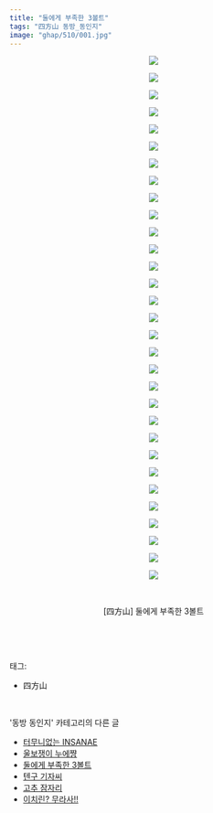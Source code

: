 ```yaml
---
title: "둘에게 부족한 3볼트"
tags: "四方山 동방_동인지"
image: "ghap/510/001.jpg"
---
```

<div class="article">
<p style="text-align: center; clear: none; float: none;"><img src="{{ site.nasurl }}/ghap/510/001.jpg"/></p>
<p style="text-align: center; clear: none; float: none;"><img src="{{ site.nasurl }}/ghap/510/002.jpg"/></p>
<p style="text-align: center; clear: none; float: none;"><img src="{{ site.nasurl }}/ghap/510/003.jpg"/></p>
<p style="text-align: center; clear: none; float: none;"><img src="{{ site.nasurl }}/ghap/510/004.jpg"/></p>
<p style="text-align: center; clear: none; float: none;"><img src="{{ site.nasurl }}/ghap/510/005.jpg"/></p>
<p style="text-align: center; clear: none; float: none;"><img src="{{ site.nasurl }}/ghap/510/006.jpg"/></p>
<p style="text-align: center; clear: none; float: none;"><img src="{{ site.nasurl }}/ghap/510/007.jpg"/></p>
<p style="text-align: center; clear: none; float: none;"><img src="{{ site.nasurl }}/ghap/510/008.jpg"/></p>
<p style="text-align: center; clear: none; float: none;"><img src="{{ site.nasurl }}/ghap/510/009.jpg"/></p>
<p style="text-align: center; clear: none; float: none;"><img src="{{ site.nasurl }}/ghap/510/010.jpg"/></p>
<p style="text-align: center; clear: none; float: none;"><img src="{{ site.nasurl }}/ghap/510/011.jpg"/></p>
<p style="text-align: center; clear: none; float: none;"><img src="{{ site.nasurl }}/ghap/510/012.jpg"/></p>
<p style="text-align: center; clear: none; float: none;"><img src="{{ site.nasurl }}/ghap/510/013.jpg"/></p>
<p style="text-align: center; clear: none; float: none;"><img src="{{ site.nasurl }}/ghap/510/014.jpg"/></p>
<p style="text-align: center; clear: none; float: none;"><img src="{{ site.nasurl }}/ghap/510/015.jpg"/></p>
<p style="text-align: center; clear: none; float: none;"><img src="{{ site.nasurl }}/ghap/510/016.jpg"/></p>
<p style="text-align: center; clear: none; float: none;"><img src="{{ site.nasurl }}/ghap/510/017.jpg"/></p>
<p style="text-align: center; clear: none; float: none;"><img src="{{ site.nasurl }}/ghap/510/018.jpg"/></p>
<p style="text-align: center; clear: none; float: none;"><img src="{{ site.nasurl }}/ghap/510/019.jpg"/></p>
<p style="text-align: center; clear: none; float: none;"><img src="{{ site.nasurl }}/ghap/510/020.jpg"/></p>
<p style="text-align: center; clear: none; float: none;"><img src="{{ site.nasurl }}/ghap/510/021.jpg"/></p>
<p style="text-align: center; clear: none; float: none;"><img src="{{ site.nasurl }}/ghap/510/022.jpg"/></p>
<p style="text-align: center; clear: none; float: none;"><img src="{{ site.nasurl }}/ghap/510/023.jpg"/></p>
<p style="text-align: center; clear: none; float: none;"><img src="{{ site.nasurl }}/ghap/510/024.jpg"/></p>
<p style="text-align: center; clear: none; float: none;"><img src="{{ site.nasurl }}/ghap/510/025.jpg"/></p>
<p style="text-align: center; clear: none; float: none;"><img src="{{ site.nasurl }}/ghap/510/026.jpg"/></p>
<p style="text-align: center; clear: none; float: none;"><img src="{{ site.nasurl }}/ghap/510/027.jpg"/></p>
<p style="text-align: center; clear: none; float: none;"><img src="{{ site.nasurl }}/ghap/510/028.jpg"/></p>
<p style="text-align: center; clear: none; float: none;"><img src="{{ site.nasurl }}/ghap/510/029.jpg"/></p>
<p style="text-align: center; clear: none; float: none;"><img src="{{ site.nasurl }}/ghap/510/030.jpg"/></p>
<p style="text-align: center; clear: none; float: none;"><img src="{{ site.nasurl }}/ghap/510/031.jpg"/></p>
<p style="text-align: center; clear: none; float: none;"><br/></p>
<p style="text-align: center; clear: none; float: none;">[四方山] 둘에게 부족한 3볼트</p>
<p><br/></p>
</div><br/>
<div class="tagTrail">
<p>태그: </p>
<ul>
<li>四方山</li>
</ul>
</div><br/>
<div class="another">
<p>'동방 동인지' 카테고리의 다른 글</p>
<ul>
<li><a href="/2016-06-23-ghap_512">터무니없는 INSANAE</a></li>
<li><a href="/2016-06-23-ghap_511">울보쟁이 누에쨩</a></li>
<li><a href="/2016-06-23-ghap_510">둘에게 부족한 3볼트</a></li>
<li><a href="/2016-06-23-ghap_509">텐구 기자씨</a></li>
<li><a href="/2016-06-23-ghap_508">고추 잠자리</a></li>
<li><a href="/2016-06-23-ghap_507">이치린? 무라사!!</a></li>
</ul>
</div><br/>
<div class="cb_module cb_fluid">
<div class="cb_wrt cb_profile">
</div><!-- commentList close -->
</div><br/>
